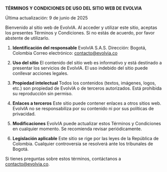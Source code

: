
**TÉRMINOS Y CONDICIONES DE USO DEL SITIO WEB DE EVOLVIA**

Última actualización: 9 de junio de 2025

Bienvenido al sitio web de EvolvIA. Al acceder y utilizar este sitio, aceptas los presentes Términos y Condiciones. Si no estás de acuerdo, por favor abstente de utilizarlo.

1. **Identificación del responsable**
EvolvIA S.A.S.
Dirección: Bogotá, Colombia
Correo electrónico: contacto@evolvia.co

2. **Uso del sitio**
El contenido del sitio web es informativo y está destinado a presentar los servicios de EvolvIA. El uso indebido del sitio puede conllevar acciones legales.

3. **Propiedad intelectual**
Todos los contenidos (textos, imágenes, logos, etc.) son propiedad de EvolvIA o de terceros autorizados. Está prohibida su reproducción sin permiso.

4. **Enlaces a terceros**
Este sitio puede contener enlaces a otros sitios web. EvolvIA no se responsabiliza por su contenido ni por sus políticas de privacidad.

5. **Modificaciones**
EvolvIA puede actualizar estos Términos y Condiciones en cualquier momento. Se recomienda revisar periódicamente.

6. **Legislación aplicable**
Este sitio se rige por las leyes de la República de Colombia. Cualquier controversia se resolverá ante los tribunales de Bogotá.

Si tienes preguntas sobre estos términos, contáctanos a contacto@evolvia.co.
